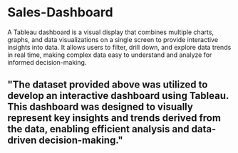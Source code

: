 # Sales-Dashboard
A Tableau dashboard is a visual display that combines multiple charts, graphs, and data visualizations on a single screen to provide interactive insights into data. It allows users to filter, drill down, and explore data trends in real time, making complex data easy to understand and analyze for informed decision-making.
## "The dataset provided above was utilized to develop an interactive dashboard using Tableau. This dashboard was designed to visually represent key insights and trends derived from the data, enabling efficient analysis and data-driven decision-making."
